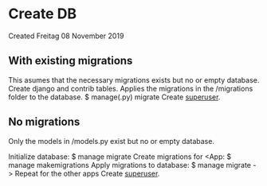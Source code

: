 # Create DB
Created Freitag 08 November 2019

With existing migrations
------------------------
This asumes that the necessary <App> migrations exists but no or empty database. Create django and contrib tables. Applies the migrations in the <App>/migrations folder to the database.
$ manage(.py) migrate
Create [superuser](../Project/Setup/Create_superuser.md).

No migrations
-------------
Only the models in <App>/models.py exist but no or empty database.

Initialize database:
$ manage migrate
Create migrations for <App:
$ manage makemigrations <App>
Apply migrations to database:
$ manage migrate <App> -> Repeat for the other apps
Create [superuser](../Project/Setup/Create_superuser.md).

